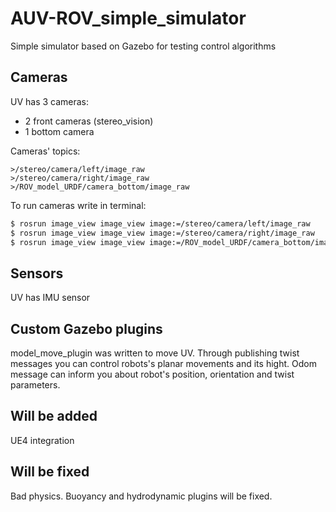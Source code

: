 # AUV-ROV_simple_simulator
Simple simulator based on Gazebo for testing control algorithms 

## Cameras
UV has 3 cameras:

- 2 front cameras (stereo_vision)
- 1 bottom camera

Cameras' topics:

	>/stereo/camera/left/image_raw
	>/stereo/camera/right/image_raw
	>/ROV_model_URDF/camera_bottom/image_raw

To run cameras write in terminal:

```sh
$ rosrun image_view image_view image:=/stereo/camera/left/image_raw
$ rosrun image_view image_view image:=/stereo/camera/right/image_raw
$ rosrun image_view image_view image:=/ROV_model_URDF/camera_bottom/image_raw
```

## Sensors
UV has IMU sensor 

## Custom Gazebo plugins
model_move_plugin was written to move UV. Through publishing twist messages you can control robots's planar movements and its hight. Odom message can inform you about robot's position, orientation and twist parameters.

## Will be added
UE4 integration 

## Will be fixed
Bad physics. Buoyancy and hydrodynamic plugins will be fixed.


